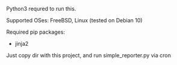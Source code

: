 Python3 requred to run this.

Supported OSes:
FreeBSD, Linux (tested on Debian 10)


Required pip packages:
- jinja2


Just copy dir with this project, and run simple_reporter.py via cron


